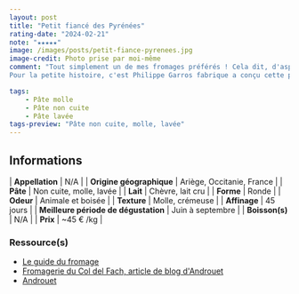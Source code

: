 ```yaml
---
layout: post
title: "Petit fiancé des Pyrénées"
rating-date: "2024-02-21"
note: "★★★★★"
image: /images/posts/petit-fiance-pyrenees.jpg
image-credit: Photo prise par moi-même
comment: "Tout simplement un de mes fromages préférés ! Cela dit, d'aspect il reprend  la forme du Reblochon avec une pâte lavée aux couleurs orangées. En bouche il est plus puissant, offrant des saveurs caprines équilibrées et parfumées de notes florales, de paille et de noisettes. Il est également plus crémeux, l'équilibre entre la pâte onctueuse et la croûte plus prononcée est un délice pour les papilles. À l'odeur, il offre des senteurs animales et boisées, assez puissantes.<br><br>
Pour la petite histoire, c'est Philippe Garros fabrique a conçu cette pépite dans les Pyrénées ariégeoises, sous le Col del Fach en hommage à sa femme Marie-Suzanne. Ils sont maintenant tous les deux fromagers et j'ai pour objectif de goûter tous leurs fromages !"

tags:
    - Pâte molle
    - Pâte non cuite
    - Pâte lavée
tags-preview: "Pâte non cuite, molle, lavée"
---
```


## Informations

| **Appellation** | N/A |
| **Origine géographique** | Ariège, Occitanie, France |
| **Pâte** | Non cuite, molle, lavée |
| **Lait** | Chèvre, lait cru |
| **Forme** | Ronde |
| **Odeur** | Animale et boisée |
| **Texture** | Molle, crémeuse |
| **Affinage** | 45 jours |
| **Meilleure période de dégustation** | Juin à septembre |
| **Boisson(s)** | N/A |
| **Prix** | ~45 € /kg |

### Ressource(s)
* [Le guide du fromage](https://www.leguidedufromage.com/le-petit-fiance-des-pyrenees-io590.html)
* [Fromagerie du Col del Fach, article de blog d'Androuet](https://androuet.com/producteur-androuet-details.php?id=7)
* [Androuet](https://androuet.com/fianc%C3%A9-des-pyr%C3%A9n%C3%A9es-62.html)